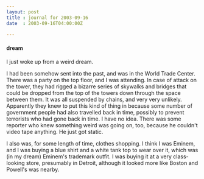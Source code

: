 ```yaml
---
layout: post
title : journal for 2003-09-16
date  : 2003-09-16T04:00:00Z

---
```

<h4>dream</h4>I just woke up from a weird dream.

I had been somehow sent into the past, and was in the World Trade Center. There was a party on the top floor, and I was attending.  In case of attack on the tower, they had rigged a bizarre series of skywalks and bridges that could be dropped from the top of the towers down through the space between them.  It was all suspended by chains, and very very unlikely.  Apparently they knew to put this kind of thing in because some number of government people had also travelled back in time, possibly to prevent terrorists who had gone back in time.  I have no idea.  There was some reporter who knew something weird was going on, too, because he couldn't video tape anything.  He just got static.

I also was, for some length of time, clothes shopping.  I think I was Eminem, and I was buying a blue shirt and a white tank top to wear over it, which was (in my dream) Eminem's trademark outfit.  I was buying it at a very class-looking store, presumably in Detroit, although it looked more like Boston and Powell's was nearby. 


